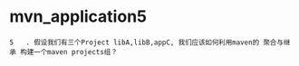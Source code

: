 mvn_application5
================


    5   . 假设我们有三个Project libA,libB,appC, 我们应该如何利用maven的 聚合与继承 构建一个maven projects组？






